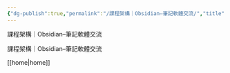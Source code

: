 ```yaml
---
{"dg-publish":true,"permalink":"/課程架構｜Obsidian–筆記軟體交流/","title":"課程架構｜Obsidian–筆記軟體交流","tags":["🎯學習歷程檔案","📝數位工具交流beta","self_learing","🪨自籌Obsidian工作坊","📋我的專案"],"noteIcon":"3","created":"2025-06-18T13:37:29.064+08:00","updated":"2025-06-18T13:39:32.429+08:00"}
---
```



課程架構｜Obsidian–筆記軟體交流


課程架構｜Obsidian–筆記軟體交流

[[home\|home]]
